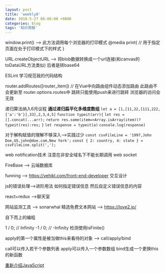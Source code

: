 ```yaml
---
layout: post
title: 'weekly8'
date: 2018-5-27 08:00:00 +0800
categories: blog
tags: '知识周报'
---
```


window.print() --> 此方法调用每个浏览器的打印模式 @media print{ // 用于指定页面在处于打印模式下的样式 }

URL.createObjectURL --> 将blob数据转换成一个url连接(和canvas的toDataURL方法类似) 后者是转base64

ESLint 学习规范我的代码结构

router.addRoutes([router_item]) // 在Vue中向路由组件动态添加路由 此路由不会更新至 router.options.routes中 跳转只能使用push来进行跳转 浏览器的访问会无效

递归算法纳入6月议程 __通过递归扁平化多维度数组__
`let a = [1,[11,22,[111,222,{'a':'b'}],33],2,3,4,5]`
`function typeit(arr){`
    `let res = [].concat(...arr);`
    `return res.some(item=>Array.isArray(item))? typeit(res):res;`
`}`
`let response = typeit(a)`
`console.log(response)`

对于解构赋值的理解不够深入-->实践过少 
`const csvFileLine = '1997,John Doe,US,john@doe.com,New York';`
`const { 2: country, 4: state } = csvFileLine.split(',');`

web notification技术 注意在非安全域名下不能长期调用 
web socket

FireBase --> 云端数据库

funning --> https://vehikl.com/front-end-developer 交互设计

js的错误处理-->进阶用法 如何指定错误信息 然后自定义错误信息的内容

react+redux -->聊天室

网站监测工具 --> sonarwhal  精选免费文本网站 --> https://love2.io/

自下而上的编程


1 / 0; //  Infinity
-1 / 0; // -Infinity
检测使用isFinite()

apply的第一个属性是被当做this来看待的对象 --> call/apply/bind

call可以传入若干个参数列表 apply可以传入一个参数数组 bind生成一个更换this的新函数

[重新介绍JavaScript](https://developer.mozilla.org/zh-CN/docs/Web/JavaScript/A_re-introduction_to_JavaScript)